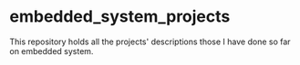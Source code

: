 # embedded_system_projects
This repository holds all the projects' descriptions those I have done so far on embedded system.
